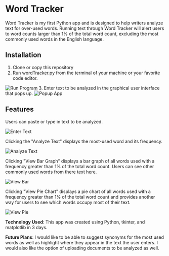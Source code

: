 # Word Tracker

Word Tracker is my first Python app and is designed to help writers analyze text for over-used words. Running text through Word Tracker will alert users to word counts larger than 1% of the total word count, excluding the most commonly used words in the English language.

## Installation

1. Clone or copy this repository
2. Run wordTracker.py from the terminal of your machine or your favorite code editor.
<img href="./screenshots/RunProgram.png" alt="Run Program">
3. Enter text to be analyzed in the graphical user interface that pops up.
<img href="./screenshots/PopupApp.png" alt="Popup App">

## Features

Users can paste or type in text to be analyzed.

<img href="./screenshots/EnterText.png" alt="Enter Text">

Clicking the "Analyze Text" displays the most-used word and its frequency.

<img href="./screenshots/Analyze.png" alt="Analyze Text">

Clicking "View Bar Graph" displays a bar graph of all words used with a frequency greater than 1% of the total word count. Users can see other commonly used words from there text here.

<img href="./screenshots/BarGraph.png" alt="View Bar">

Clicking "View Pie Chart" displays a pie chart of all words used with a frequency greater than 1% of the total word count and provides another way for users to see which words occupy most of their text.

<img href="./screenshots/PieChart.png" alt="View Pie">

**Technology Used**: This app was created using Python, tkinter, and matplotlib in 3 days.

**Future Plans**: I would like to be able to suggest synonyms for the most used words as well as highlight where they appear in the text the user enters.  I would also like the option of uploading documents to be analyzed as well.
